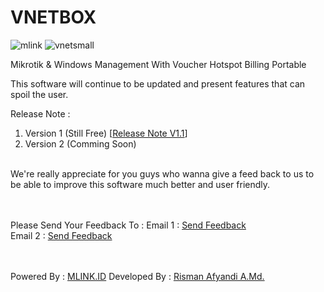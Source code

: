 # VNETBOX
![mlink](https://github.com/RismanAfyandi/VNETBOX/assets/12500895/7438f81f-3100-4881-9312-abfe0cb113cf) ![vnetsmall](https://github.com/RismanAfyandi/VNETBOX/assets/12500895/b9ee6fbf-c7e8-4ce7-9fd3-d9006e086ab6)


Mikrotik &amp; Windows Management With Voucher Hotspot Billing Portable

This software will continue to be updated and present features that can spoil the user.

Release Note : 
1. Version 1 (Still Free) [<a href="https://github.com/RismanAfyandi/VNETBOX/blob/main/release_note_v1_19_agustus_2023.txt">Release Note V1.1</a>]
2. Version 2 (Comming Soon)

<br>
We're really appreciate for you guys who wanna give a feed back to us to be able to improve this software much better and user friendly.

<br><br>
Please Send Your Feedback To :
Email 1 : <a href="mailto:rismanafyandi.90@outlook.com">Send Feedback</a><br>
Email 2 : <a href="mailto:rismanafyandi92@gmail.com">Send Feedback</a><br>
<br>
<br>

Powered By :
<a href="https://mlink.id" target="_blank">MLINK.ID</a>
Developed By :
<a href="https://www.facebook.com/risman.afyandi.9" target="_blank">Risman Afyandi A.Md.</a>


